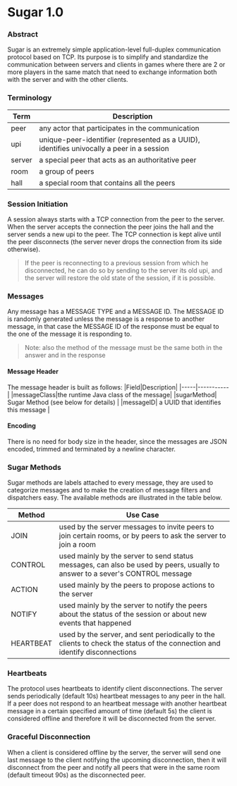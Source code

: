# Sugar 1.0

### Abstract

Sugar is an extremely simple application-level full-duplex communication protocol based on TCP.
Its purpose is to simplify and standardize the communication between servers and clients in games where there are 2 or more players in the same match that need to exchange information both with the server and with the other clients.


### Terminology

|Term|Description|
|----|------------|
|peer| any actor that participates in the communication|
|upi| unique-peer-identifier (represented as a UUID), identifies univocally a peer in a session
|server| a special peer that acts as an authoritative peer|
|room  | a group of peers|
|hall  | a special room that contains all the peers|

### Session Initiation

A session always starts with a TCP connection from the peer to the server.
When the server accepts the connection the peer joins the hall and the server sends a new upi to the peer.
The TCP connection is kept alive until the peer disconnects (the server never drops the connection from its side otherwise).
> If the peer is reconnecting to a previous session from which he disconnected, he can do so by sending to the server its old upi, and the server will restore the old state of the session, if it is possible.


### Messages

Any message has a MESSAGE TYPE and a MESSAGE ID.
The MESSAGE ID is randomly generated unless the message is a response to another message, in that case the MESSAGE ID of the response must be equal to the one of the message it is responding to.
> Note: also the method of the message must be the same both in the answer and in the response

#### Message Header
The message header is built as follows:
|Field|Description|
|-----|-----------|
|messageClass|the runtime Java class of the message|
|sugarMethod| Sugar Method (see below for details) |
|messageID| a UUID that identifies this message |

#### Encoding
There is no need for body size in the header, since the messages are JSON encoded, trimmed and terminated by a newline character.

### Sugar Methods

Sugar methods are labels attached to every message, they are used to categorize messages and to make the creation of message filters and dispatchers easy.
The available methods are illustrated in the table below.

|Method|Use Case|
|------|--------|
|JOIN| used by the server messages to invite peers to join certain rooms, or by peers to ask the server to join a room|
|CONTROL| used mainly by the server to send status messages, can also be used by peers, usually to answer to a sever's CONTROL message
|ACTION| used mainly by the peers to propose actions to the server|
|NOTIFY| used mainly by the server to notify the peers about the status of the session or about new events that happened|
|HEARTBEAT| used by the server, and sent periodically to the clients to check the status of the connection and identify disconnections |

### Heartbeats

The protocol uses heartbeats to identify client disconnections.
The server sends periodically (default 10s) heartbeat messages to any peer in the hall.
If a peer does not respond to an heartbeat message with another heartbeat message in a certain specified amount of time (default 5s) the client is considered offline and therefore it will be disconnected from the server.

### Graceful Disconnection

When a client is considered offline by the server, the server will send one last message to the client notifying the upcoming disconnection, then it will disconnect from the peer and notify all peers that were in the same room (default timeout 90s) as the disconnected peer.

